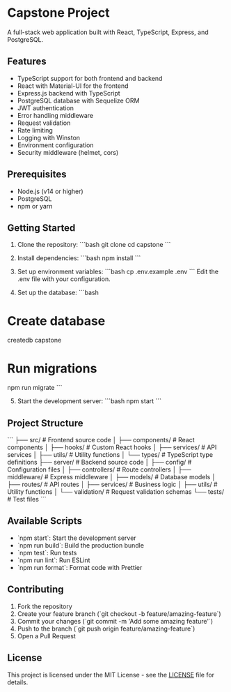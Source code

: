 # Capstone Project

A full-stack web application built with React, TypeScript, Express, and PostgreSQL.

## Features

- TypeScript support for both frontend and backend
- React with Material-UI for the frontend
- Express.js backend with TypeScript
- PostgreSQL database with Sequelize ORM
- JWT authentication
- Error handling middleware
- Request validation
- Rate limiting
- Logging with Winston
- Environment configuration
- Security middleware (helmet, cors)

## Prerequisites

- Node.js (v14 or higher)
- PostgreSQL
- npm or yarn

## Getting Started

1. Clone the repository:
\`\`\`bash
git clone <repository-url>
cd capstone
\`\`\`

2. Install dependencies:
\`\`\`bash
npm install
\`\`\`

3. Set up environment variables:
\`\`\`bash
cp .env.example .env
\`\`\`
Edit the .env file with your configuration.

4. Set up the database:
\`\`\`bash
# Create database
createdb capstone

# Run migrations
npm run migrate
\`\`\`

5. Start the development server:
\`\`\`bash
npm start
\`\`\`

## Project Structure

\`\`\`
├── src/                  # Frontend source code
│   ├── components/       # React components
│   ├── hooks/           # Custom React hooks
│   ├── services/        # API services
│   ├── utils/           # Utility functions
│   └── types/           # TypeScript type definitions
├── server/              # Backend source code
│   ├── config/          # Configuration files
│   ├── controllers/     # Route controllers
│   ├── middleware/      # Express middleware
│   ├── models/          # Database models
│   ├── routes/          # API routes
│   ├── services/        # Business logic
│   ├── utils/           # Utility functions
│   └── validation/      # Request validation schemas
└── tests/               # Test files
\`\`\`

## Available Scripts

- \`npm start\`: Start the development server
- \`npm run build\`: Build the production bundle
- \`npm test\`: Run tests
- \`npm run lint\`: Run ESLint
- \`npm run format\`: Format code with Prettier

## Contributing

1. Fork the repository
2. Create your feature branch (\`git checkout -b feature/amazing-feature\`)
3. Commit your changes (\`git commit -m 'Add some amazing feature'\`)
4. Push to the branch (\`git push origin feature/amazing-feature\`)
5. Open a Pull Request

## License

This project is licensed under the MIT License - see the [LICENSE](LICENSE) file for details.
